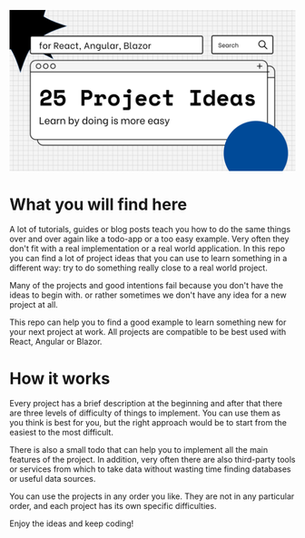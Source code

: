 ![](1.png)

# What you will find here
A lot of tutorials, guides or blog posts teach you how to do the same things over and over again like a todo-app or a too easy example.
Very often they don't fit with a real implementation or a real world application.
In this repo you can find a lot of project ideas that you can use to learn something in a different way: try to do something really close to a real world project.

Many of the projects and good intentions fail because you don't have the ideas to begin with. or rather sometimes we don't have any idea for a new project at all.

This repo can help you to find a good example to learn something new for your next project at work.
All projects are compatible to be best used with React, Angular or Blazor.

# How it works
Every project has a brief description at the beginning and after that there are three levels of difficulty of things to implement.
You can use them as you think is best for you, but the right approach would be to start from the easiest to the most difficult.

There is also a small todo that can help you to implement all the main features of the project.
In addition, very often there are also third-party tools or services from which to take data without wasting time finding databases or useful data sources.

You can use the projects in any order you like.
They are not in any particular order, and each project has its own specific difficulties.

Enjoy the ideas and keep coding!
